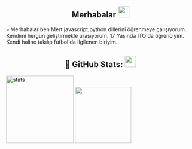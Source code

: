<h2 align="center">Merhabalar <img src="https://raw.githubusercontent.com/iampavangandhi/iampavangandhi/master/gifs/Hi.gif" width="30px"> </h2>

`>` Merhabalar ben Mert javascript,python dillerini öğrenmeye çalışıyorum. Kendimi hergün geliştirmekle uraşıyorum. 17 Yaşında ITO'da öğrenciyim. Kendi haline takılıp futbol'da ilgilenen biriyim.

<h2 align="center">🍒 GitHub Stats: <img src="https://raw.githubusercontent.com/iampavangandhi/iampavangandhi/master/gifs/Hi.gif" width="30px"> </h2>
<p align="left">
   <img src="https://github-readme-stats.vercel.app/api?username=MrMertBey&count_private=true&show_icons=true&theme=midnight-purple&hide_border=true" width="%100" height="180px" alt="stats" />
   <img src="https://github-readme-stats.vercel.app/api/top-langs/?username=MrMertBey&layout=compact&show_icons=true&theme=midnight-purple&hide_border=true"width="%100" height="150px" />
